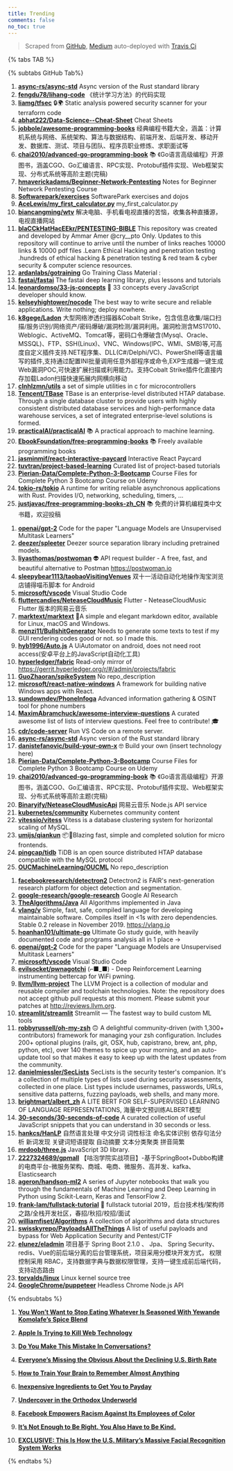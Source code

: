 ```yaml
---
title: Trending
comments: false
no_toc: true
---
```


> Scraped from [GitHub](https://github.com/trending), [Medium](https://medium.com/topic/popular)
auto-deployed with [Travis Ci](https://travis-ci.org/)

{% tabs TAB %}
<!-- tab GitHub -->
{% subtabs GitHub Tab%}
<!-- tab Daily -->
1. [**async-rs/async-std**](https://github.com/async-rs/async-std)
Async version of the Rust standard library
2. [**fengdu78/lihang-code**](https://github.com/fengdu78/lihang-code)
《统计学习方法》的代码实现
3. [**liamg/tfsec**](https://github.com/liamg/tfsec)
🔒🌍 Static analysis powered security scanner for your terraform code
4. [**abhat222/Data-Science--Cheat-Sheet**](https://github.com/abhat222/Data-Science--Cheat-Sheet)
Cheat Sheets
5. [**jobbole/awesome-programming-books**](https://github.com/jobbole/awesome-programming-books)
经典编程书籍大全，涵盖：计算机系统与网络、系统架构、算法与数据结构、前端开发、后端开发、移动开发、数据库、测试、项目与团队、程序员职业修炼、求职面试等
6. [**chai2010/advanced-go-programming-book**](https://github.com/chai2010/advanced-go-programming-book)
📚 《Go语言高级编程》开源图书，涵盖CGO、Go汇编语言、RPC实现、Protobuf插件实现、Web框架实现、分布式系统等高阶主题(完稿)
7. [**hmaverickadams/Beginner-Network-Pentesting**](https://github.com/hmaverickadams/Beginner-Network-Pentesting)
Notes for Beginner Network Pentesting Course
8. [**Softwarepark/exercises**](https://github.com/Softwarepark/exercises)
SoftwarePark exercises and dojos
9. [**AceLewis/my_first_calculator.py**](https://github.com/AceLewis/my_first_calculator.py)
my_first_calculator.py
10. [**biancangming/wtv**](https://github.com/biancangming/wtv)
解决电脑、手机看电视直播的苦恼，收集各种直播源，电视直播网站
11. [**blaCCkHatHacEEkr/PENTESTING-BIBLE**](https://github.com/blaCCkHatHacEEkr/PENTESTING-BIBLE)
This repository was created and developed by Ammar Amer @cry__pto Only. Updates to this repository will continue to arrive until the number of links reaches 10000 links & 10000 pdf files .Learn Ethical Hacking and penetration testing .hundreds of ethical hacking & penetration testing & red team & cyber security & computer science resources.
12. [**ardanlabs/gotraining**](https://github.com/ardanlabs/gotraining)
Go Training Class Material :
13. [**fastai/fastai**](https://github.com/fastai/fastai)
The fastai deep learning library, plus lessons and tutorials
14. [**leonardomso/33-js-concepts**](https://github.com/leonardomso/33-js-concepts)
📜 33 concepts every JavaScript developer should know.
15. [**kelseyhightower/nocode**](https://github.com/kelseyhightower/nocode)
The best way to write secure and reliable applications. Write nothing; deploy nowhere.
16. [**k8gege/Ladon**](https://github.com/k8gege/Ladon)
大型网络渗透扫描器&Cobalt Strike，包含信息收集/端口扫描/服务识别/网络资产/密码爆破/漏洞检测/漏洞利用。漏洞检测含MS17010、Weblogic、ActiveMQ、Tomcat等，密码口令爆破含(Mysql、Oracle、MSSQL)、FTP、SSH(Linux)、VNC、Windows(IPC、WMI、SMB)等,可高度自定义插件支持.NET程序集、DLL(C#/Delphi/VC)、PowerShell等语言编写的插件,支持通过配置INI批量调用任意外部程序或命令,EXP生成器一键生成Web漏洞POC,可快速扩展扫描或利用能力。支持Cobalt Strike插件化直接内存加载Ladon扫描快速拓展内网横向移动
17. [**clnhlzmn/utils**](https://github.com/clnhlzmn/utils)
a set of simple utilities in c for microcontrollers
18. [**Tencent/TBase**](https://github.com/Tencent/TBase)
TBase is an enterprise-level distributed HTAP database. Through a single database cluster to provide users with highly consistent distributed database services and high-performance data warehouse services, a set of integrated enterprise-level solutions is formed.
19. [**practicalAI/practicalAI**](https://github.com/practicalAI/practicalAI)
📚 A practical approach to machine learning.
20. [**EbookFoundation/free-programming-books**](https://github.com/EbookFoundation/free-programming-books)
📚 Freely available programming books
21. [**jasminmif/react-interactive-paycard**](https://github.com/jasminmif/react-interactive-paycard)
Interactive React Paycard
22. [**tuvtran/project-based-learning**](https://github.com/tuvtran/project-based-learning)
Curated list of project-based tutorials
23. [**Pierian-Data/Complete-Python-3-Bootcamp**](https://github.com/Pierian-Data/Complete-Python-3-Bootcamp)
Course Files for Complete Python 3 Bootcamp Course on Udemy
24. [**tokio-rs/tokio**](https://github.com/tokio-rs/tokio)
A runtime for writing reliable asynchronous applications with Rust. Provides I/O, networking, scheduling, timers, ...
25. [**justjavac/free-programming-books-zh_CN**](https://github.com/justjavac/free-programming-books-zh_CN)
📚 免费的计算机编程类中文书籍，欢迎投稿
<!-- endtab -->
<!-- tab Weekly -->
1. [**openai/gpt-2**](https://github.com/openai/gpt-2)
Code for the paper "Language Models are Unsupervised Multitask Learners"
2. [**deezer/spleeter**](https://github.com/deezer/spleeter)
Deezer source separation library including pretrained models.
3. [**liyasthomas/postwoman**](https://github.com/liyasthomas/postwoman)
👽 API request builder - A free, fast, and beautiful alternative to Postman https://postwoman.io
4. [**sleepybear1113/taobaoVisitingVenues**](https://github.com/sleepybear1113/taobaoVisitingVenues)
双十一活动自动化地操作淘宝浏览店铺得喵币脚本 for Android
5. [**microsoft/vscode**](https://github.com/microsoft/vscode)
Visual Studio Code
6. [**fluttercandies/NeteaseCloudMusic**](https://github.com/fluttercandies/NeteaseCloudMusic)
Flutter - NeteaseCloudMusic Flutter 版本的网易云音乐
7. [**marktext/marktext**](https://github.com/marktext/marktext)
📝A simple and elegant markdown editor, available for Linux, macOS and Windows.
8. [**menzi11/BullshitGenerator**](https://github.com/menzi11/BullshitGenerator)
Needs to generate some texts to test if my GUI rendering codes good or not. so I made this.
9. [**hyb1996/Auto.js**](https://github.com/hyb1996/Auto.js)
A UiAutomator on android, does not need root access(安卓平台上的JavaScript自动化工具)
10. [**hyperledger/fabric**](https://github.com/hyperledger/fabric)
Read-only mirror of https://gerrit.hyperledger.org/r/#/admin/projects/fabric
11. [**GuoZhaoran/spikeSystem**](https://github.com/GuoZhaoran/spikeSystem)
No repo_description
12. [**microsoft/react-native-windows**](https://github.com/microsoft/react-native-windows)
A framework for building native Windows apps with React.
13. [**sundowndev/PhoneInfoga**](https://github.com/sundowndev/PhoneInfoga)
Advanced information gathering & OSINT tool for phone numbers
14. [**MaximAbramchuck/awesome-interview-questions**](https://github.com/MaximAbramchuck/awesome-interview-questions)
A curated awesome list of lists of interview questions. Feel free to contribute! 🎓
15. [**cdr/code-server**](https://github.com/cdr/code-server)
Run VS Code on a remote server.
16. [**async-rs/async-std**](https://github.com/async-rs/async-std)
Async version of the Rust standard library
17. [**danistefanovic/build-your-own-x**](https://github.com/danistefanovic/build-your-own-x)
🤓 Build your own (insert technology here)
18. [**Pierian-Data/Complete-Python-3-Bootcamp**](https://github.com/Pierian-Data/Complete-Python-3-Bootcamp)
Course Files for Complete Python 3 Bootcamp Course on Udemy
19. [**chai2010/advanced-go-programming-book**](https://github.com/chai2010/advanced-go-programming-book)
📚 《Go语言高级编程》开源图书，涵盖CGO、Go汇编语言、RPC实现、Protobuf插件实现、Web框架实现、分布式系统等高阶主题(完稿)
20. [**Binaryify/NeteaseCloudMusicApi**](https://github.com/Binaryify/NeteaseCloudMusicApi)
网易云音乐 Node.js API service
21. [**kubernetes/community**](https://github.com/kubernetes/community)
Kubernetes community content
22. [**vitessio/vitess**](https://github.com/vitessio/vitess)
Vitess is a database clustering system for horizontal scaling of MySQL.
23. [**umijs/qiankun**](https://github.com/umijs/qiankun)
📦🚀Blazing fast, simple and completed solution for micro frontends.
24. [**pingcap/tidb**](https://github.com/pingcap/tidb)
TiDB is an open source distributed HTAP database compatible with the MySQL protocol
25. [**OUCMachineLearning/OUCML**](https://github.com/OUCMachineLearning/OUCML)
No repo_description
<!-- endtab -->
<!-- tab Monthly -->
1. [**facebookresearch/detectron2**](https://github.com/facebookresearch/detectron2)
Detectron2 is FAIR's next-generation research platform for object detection and segmentation.
2. [**google-research/google-research**](https://github.com/google-research/google-research)
Google AI Research
3. [**TheAlgorithms/Java**](https://github.com/TheAlgorithms/Java)
All Algorithms implemented in Java
4. [**vlang/v**](https://github.com/vlang/v)
Simple, fast, safe, compiled language for developing maintainable software. Compiles itself in <1s with zero dependencies. Stable 0.2 release in November 2019. https://vlang.io
5. [**hoanhan101/ultimate-go**](https://github.com/hoanhan101/ultimate-go)
Ultimate Go study guide, with heavily documented code and programs analysis all in 1 place →
6. [**openai/gpt-2**](https://github.com/openai/gpt-2)
Code for the paper "Language Models are Unsupervised Multitask Learners"
7. [**microsoft/vscode**](https://github.com/microsoft/vscode)
Visual Studio Code
8. [**evilsocket/pwnagotchi**](https://github.com/evilsocket/pwnagotchi)
(⌐■_■) - Deep Reinforcement Learning instrumenting bettercap for WiFi pwning.
9. [**llvm/llvm-project**](https://github.com/llvm/llvm-project)
The LLVM Project is a collection of modular and reusable compiler and toolchain technologies. Note: the repository does not accept github pull requests at this moment. Please submit your patches at http://reviews.llvm.org.
10. [**streamlit/streamlit**](https://github.com/streamlit/streamlit)
Streamlit — The fastest way to build custom ML tools
11. [**robbyrussell/oh-my-zsh**](https://github.com/robbyrussell/oh-my-zsh)
🙃 A delightful community-driven (with 1,300+ contributors) framework for managing your zsh configuration. Includes 200+ optional plugins (rails, git, OSX, hub, capistrano, brew, ant, php, python, etc), over 140 themes to spice up your morning, and an auto-update tool so that makes it easy to keep up with the latest updates from the community.
12. [**danielmiessler/SecLists**](https://github.com/danielmiessler/SecLists)
SecLists is the security tester's companion. It's a collection of multiple types of lists used during security assessments, collected in one place. List types include usernames, passwords, URLs, sensitive data patterns, fuzzing payloads, web shells, and many more.
13. [**brightmart/albert_zh**](https://github.com/brightmart/albert_zh)
A LITE BERT FOR SELF-SUPERVISED LEARNING OF LANGUAGE REPRESENTATIONS, 海量中文预训练ALBERT模型
14. [**30-seconds/30-seconds-of-code**](https://github.com/30-seconds/30-seconds-of-code)
A curated collection of useful JavaScript snippets that you can understand in 30 seconds or less.
15. [**hankcs/HanLP**](https://github.com/hankcs/HanLP)
自然语言处理 中文分词 词性标注 命名实体识别 依存句法分析 新词发现 关键词短语提取 自动摘要 文本分类聚类 拼音简繁
16. [**mrdoob/three.js**](https://github.com/mrdoob/three.js)
JavaScript 3D library.
17. [**2227324689/gpmall**](https://github.com/2227324689/gpmall)
【咕泡学院实战项目】-基于SpringBoot+Dubbo构建的电商平台-微服务架构、商城、电商、微服务、高并发、kafka、Elasticsearch
18. [**ageron/handson-ml2**](https://github.com/ageron/handson-ml2)
A series of Jupyter notebooks that walk you through the fundamentals of Machine Learning and Deep Learning in Python using Scikit-Learn, Keras and TensorFlow 2.
19. [**frank-lam/fullstack-tutorial**](https://github.com/frank-lam/fullstack-tutorial)
🚀 fullstack tutorial 2019，后台技术栈/架构师之路/全栈开发社区，春招/秋招/校招/面试
20. [**williamfiset/Algorithms**](https://github.com/williamfiset/Algorithms)
A collection of algorithms and data structures
21. [**swisskyrepo/PayloadsAllTheThings**](https://github.com/swisskyrepo/PayloadsAllTheThings)
A list of useful payloads and bypass for Web Application Security and Pentest/CTF
22. [**elunez/eladmin**](https://github.com/elunez/eladmin)
项目基于 Spring Boot 2.1.0 、 Jpa、 Spring Security、redis、Vue的前后端分离的后台管理系统，项目采用分模块开发方式， 权限控制采用 RBAC，支持数据字典与数据权限管理，支持一键生成前后端代码，支持动态路由
23. [**torvalds/linux**](https://github.com/torvalds/linux)
Linux kernel source tree
24. [**GoogleChrome/puppeteer**](https://github.com/GoogleChrome/puppeteer)
Headless Chrome Node.js API
<!-- endtab -->
{% endsubtabs %}
<!-- endtab --><!-- tab Medium -->
1. [**You Won’t Want to Stop Eating Whatever Is Seasoned With Yewande Komolafe’s Spice Blend**](https://heated.medium.com/you-wont-want-to-stop-eating-whatever-is-seasoned-with-yewande-komolafe-s-spice-blend-2da1ba221f21?source=topic_page---------------------------20)

2. [**Apple Is Trying to Kill Web Technology**](https://onezero.medium.com/apple-is-trying-to-kill-web-technology-a274237c174d?source=topic_page---------0------------------1)

3. [**Do You Make This Mistake In Conversations?**](https://medium.com/personal-growth/do-you-make-this-mistake-in-conversations-cd761cd32651?source=topic_page---------1------------------1)

4. [**Everyone’s Missing the Obvious About the Declining U.S. Birth Rate**](https://gen.medium.com/everyones-missing-the-obvious-when-it-comes-to-the-declining-u-s-birth-rate-679abebb854b?source=topic_page---------2------------------1)

5. [**How to Train Your Brain to Remember Almost Anything**](https://elemental.medium.com/how-to-train-your-brain-to-remember-almost-anything-77cb653a0c04?source=topic_page---------4------------------1)

6. [**Inexpensive Ingredients to Get You to Payday**](https://heated.medium.com/deliciousingredientstogetyouthroughleanbudgettimes-5b667c107d8a?source=topic_page---------5------------------1)

7. [**Undercover in the Orthodox Underworld**](https://gen.medium.com/undercover-in-the-orthodox-underworld-83c61ba3aa83?source=topic_page---------6------------------1)

8. [**Facebook Empowers Racism Against Its Employees of Color**](https://medium.com/@blindfb2020/facebook-empowers-racism-against-its-employees-of-color-fbbfaf55ab76?source=topic_page---------7------------------1)

9. [**It’s Not Enough to Be Right. You Also Have to Be Kind.**](https://forge.medium.com/its-not-enough-to-be-right-you-also-have-to-be-kind-b8814111fe1?source=topic_page---------8------------------1)

10. [**EXCLUSIVE: This Is How the U.S. Military’s Massive Facial Recognition System Works**](https://onezero.medium.com/exclusive-this-is-how-the-u-s-militarys-massive-facial-recognition-system-works-bb764291b96d?source=topic_page---------9------------------1)

<!-- endtab -->
{% endtabs %}
